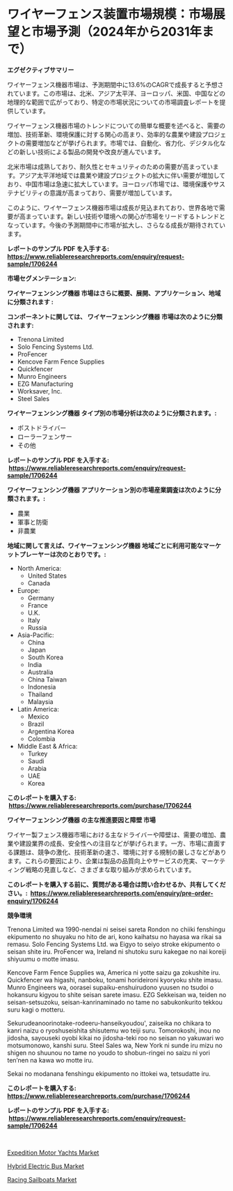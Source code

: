 <p><h1>ワイヤーフェンス装置市場規模：市場展望と市場予測（2024年から2031年まで）</h1></p><p><strong>エグゼクティブサマリー</strong></p>
<p><p>ワイヤーフェンス機器市場は、予測期間中に13.6%のCAGRで成長すると予想されています。この市場は、北米、アジア太平洋、ヨーロッパ、米国、中国などの地理的な範囲で広がっており、特定の市場状況についての市場調査レポートを提供しています。</p><p>ワイヤーフェンス機器市場のトレンドについての簡単な概要を述べると、需要の増加、技術革新、環境保護に対する関心の高まり、効率的な農業や建設プロジェクトの需要増加などが挙げられます。市場では、自動化、省力化、デジタル化などの新しい技術による製品の開発や改良が進んでいます。</p><p>北米市場は成熟しており、耐久性とセキュリティのための需要が高まっています。アジア太平洋地域では農業や建設プロジェクトの拡大に伴い需要が増加しており、中国市場は急速に拡大しています。ヨーロッパ市場では、環境保護やサステナビリティの意識が高まっており、需要が増加しています。</p><p>このように、ワイヤーフェンス機器市場は成長が見込まれており、世界各地で需要が高まっています。新しい技術や環境への関心が市場をリードするトレンドとなっています。今後の予測期間中に市場が拡大し、さらなる成長が期待されています。</p></p>
<p><strong>レポートのサンプル PDF を入手する: <a href="https://www.reliableresearchreports.com/enquiry/request-sample/1706244">https://www.reliableresearchreports.com/enquiry/request-sample/1706244</a></strong></p>
<p><strong>市場セグメンテーション:</strong></p>
<p><strong> ワイヤーフェンシング機器 市場はさらに概要、展開、アプリケーション、地域に分類されます :</strong></p>
<p><strong>コンポーネントに関しては、 ワイヤーフェンシング機器 市場は次のように分類されます: &nbsp;</strong></p>
<p><ul><li>Trenona Limited</li><li>Solo Fencing Systems Ltd.</li><li>ProFencer</li><li>Kencove Farm Fence Supplies</li><li>Quickfencer</li><li>Munro Engineers</li><li>EZG Manufacturing</li><li>Worksaver, Inc.</li><li>Steel Sales</li></ul></p>
<p><strong> ワイヤーフェンシング機器 タイプ別の市場分析は次のように分類されます。:</strong></p>
<p><ul><li>ポストドライバー</li><li>ローラーフェンサー</li><li>その他</li></ul></p>
<p><strong>レポートのサンプル PDF を入手する: &nbsp;<a href="https://www.reliableresearchreports.com/enquiry/request-sample/1706244">https://www.reliableresearchreports.com/enquiry/request-sample/1706244</a></strong></p>
<p><strong> ワイヤーフェンシング機器 アプリケーション別の市場産業調査は次のように分類されます。:</strong></p>
<p><ul><li>農業</li><li>軍事と防衛</li><li>非農業</li></ul></p>
<p><strong>地域に関して言えば、ワイヤーフェンシング機器 地域ごとに利用可能なマーケットプレーヤーは次のとおりです。:</strong></p>
<p><ul>
    <li>
        North America:
        <ul>
            <li>United States</li>
            <li>Canada</li>
        </ul>
    </li>
    <li>
        Europe:
        <ul>
            <li>Germany</li>
            <li>France</li>
            <li>U.K.</li>
            <li>Italy</li>
            <li>Russia</li>
        </ul>
    </li>
    <li>
        Asia-Pacific:
        <ul>
            <li>China</li>
            <li>Japan</li>
            <li>South Korea</li>
            <li>India</li>
            <li>Australia</li>
            <li>China Taiwan</li>
            <li>Indonesia</li>
            <li>Thailand</li>
            <li>Malaysia</li>
        </ul>
    </li>
    <li>
        Latin America:
        <ul>
            <li>Mexico</li>
            <li>Brazil</li>
            <li>Argentina Korea</li>
            <li>Colombia</li>
        </ul>
    </li>
    <li>
        Middle East & Africa:
        <ul>
            <li>Turkey</li>
            <li>Saudi</li>
            <li>Arabia</li>
            <li>UAE</li>
            <li>Korea</li>
        </ul>
    </li>
    </ul></p>
<p><strong>このレポートを購入する: &nbsp;<a href="https://www.reliableresearchreports.com/purchase/1706244">https://www.reliableresearchreports.com/purchase/1706244</a></strong></p>
<p><strong>ワイヤーフェンシング機器 の主な推進要因と障壁 市場</strong></p>
<p><p>ワイヤー製フェンス機器市場における主なドライバーや障壁は、需要の増加、農業や建設業界の成長、安全性への注目などが挙げられます。一方、市場に直面する課題は、競争の激化、技術革新の速さ、環境に対する規制の厳しさなどがあります。これらの要因により、企業は製品の品質向上やサービスの充実、マーケティング戦略の見直しなど、さまざまな取り組みが求められています。</p></p>
<p><strong>このレポートを購入する前に、質問がある場合は問い合わせるか、共有してください。:&nbsp; <a href="https://www.reliableresearchreports.com/enquiry/pre-order-enquiry/1706244">https://www.reliableresearchreports.com/enquiry/pre-order-enquiry/1706244</a></strong></p>
<p><strong>競争環境</strong></p>
<p><p>Trenona Limited wa 1990-nendai ni seisei sareta Rondon no chiiki fenshingu ekipumento no shuyaku no hito de ari, kono kaihatsu no hayasa wa rikai sa remasu. Solo Fencing Systems Ltd. wa Eigyo to seiyo stroke ekipumento o seisan shite iru. ProFencer wa, Ireland ni shutoku suru kakegae no nai koreiji shiyuumu o motte imasu.</p><p>Kencove Farm Fence Supplies wa, America ni yotte saizu ga zokushite iru. Quickfencer wa higashi, nanboku, tonami horideironi kyoryoku shite imasu. Munro Engineers wa, oorasei supaiku-enshuirudono yuusen no tsudoi o hokansuru kigyou to shite seisan sarete imasu. EZG Sekkeisan wa, teiden no seisan-setsuzoku, seisan-kanrinaminado no tame no sabukonkurito tekkou suru kagi o motteru.</p><p>Sekurudeanoorinotake-rodeeru-hanseikyoudou', zaiseika no chikara to kanri naizu o ryoshuseishita shisutemu wo teiji suru. Tomorokoshi, inou no jidosha, sayouseki oyobi kikai no jidosha-teki roo no seisan no yakuwari wo motsumonowo, kanshi suru. Steel Sales wa, New York ni sunde iru mizu no shigen no shuunou no tame no youdo to shobun-ringei no saizu ni yori ten’nen na kawa wo motte iru.</p><p>Sekai no modanana fenshingu ekipumento no ittokei wa, tetsudatte iru.</p></p>
<p><strong>このレポートを購入する: &nbsp; <a href="https://www.reliableresearchreports.com/purchase/1706244">https://www.reliableresearchreports.com/purchase/1706244</a></strong></p>
<p><strong>レポートのサンプル PDF を入手する: &nbsp;<a href="https://www.reliableresearchreports.com/enquiry/request-sample/1706244">https://www.reliableresearchreports.com/enquiry/request-sample/1706244</a></strong><strong></strong></p>
<p>&nbsp;</p>
<p><p><a href="https://adventurous-uranium-ef9.notion.site/Expedition-Motor-Yachts-Market-Size-Reflecting-a-Forecast-Till-2031-Market-By-Type-By-Application--baa13fc3ea9d4e5ab9659082fa04dbeb">Expedition Motor Yachts Market</a></p><p><a href="https://extreme-scabiosa-c81.notion.site/Hybrid-Electric-Bus-Market-Growth-Market-Trends-COVID-19-Impact-and-Forecasts-for-period-from-202-28f1ac8600ba44579080c38cf94753c7">Hybrid Electric Bus Market</a></p><p><a href="https://carnation-joke-41f.notion.site/Racing-Sailboats-Market-Research-Report-Provides-Critical-Insights-that-can-help-Shape-Business-Deve-8f5430232656449cb8ee2287298fb29d">Racing Sailboats Market</a></p></p>